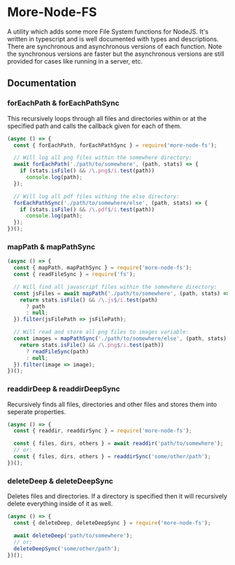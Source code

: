 # More-Node-FS

A utility which adds some more File System functions for NodeJS. It's written in typescript and is well documented with types and descriptions.
There are synchronous and asynchronous versions of each function. Note the synchronous versions are faster but the asynchronous versions are still provided for cases like running in a server, etc.

## Documentation

### forEachPath & forEachPathSync

This recursively loops through all files and directories within or at the specified path and calls the callback given for each of them.

```js
(async () => {
  const { forEachPath, forEachPathSync } = require('more-node-fs');

  // Will log all png files within the somewhere directory:
  await forEachPath('./path/to/somewhere', (path, stats) => {
    if (stats.isFile() && /\.png$/i.test(path))
      console.log(path);
  });

  // Will log all pdf files withing the else directory:
  forEachPathSync('./path/to/somewhere/else', (path, stats) => {
    if (stats.isFile() && /\.pdf$/i.test(path))
      console.log(path);
  });
})();
```

### mapPath  & mapPathSync

```js
(async () => {
  const { mapPath, mapPathSync } = require('more-node-fs');
  const { readFileSync } = require('fs');

  // Will find all javascript files within the somewhere directory:
  const jsFiles = await mapPath('./path/to/somewhere', (path, stats) => {
    return stats.isFile() && /\.js$/i.test(path)
      ? path
      : null;
  }).filter(jsFilePath => jsFilePath);

  // Will read and store all png files to images variable:
  const images = mapPathSync('./path/to/somewhere/else', (path, stats) => {
    return stats.isFile() && /\.png$/i.test(path))
      ? readFileSync(path)
      : null;
  }).filter(image => image);
})();
```

### readdirDeep & readdirDeepSync

Recursively finds all files, directories and other files and stores them into seperate properties.

```js
(async () => {
  const { readdir, readdirSync } = require('more-node-fs');

  const { files, dirs, others } = await readdir('path/to/somewhere');
  // or:
  const { files, dirs, others } = readdirSync('some/other/path');
})();
```

### deleteDeep & deleteDeepSync

Deletes files and directories. If a directory is specified then it will recursively delete everything inside of it as well.

```js
(async () => {
  const { deleteDeep, deleteDeepSync } = require('more-node-fs');

  await deleteDeep('path/to/somewhere');
  // or:
  deleteDeepSync('some/other/path');
})();
```
